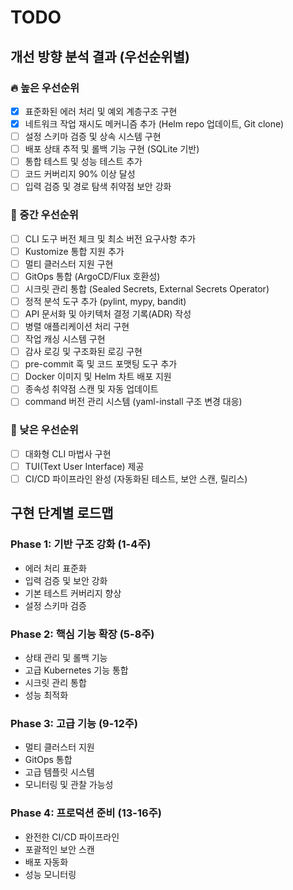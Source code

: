 # TODO

## 개선 방향 분석 결과 (우선순위별)

### 🔥 높은 우선순위
- [x] 표준화된 에러 처리 및 예외 계층구조 구현
- [x] 네트워크 작업 재시도 메커니즘 추가 (Helm repo 업데이트, Git clone)
- [ ] 설정 스키마 검증 및 상속 시스템 구현
- [ ] 배포 상태 추적 및 롤백 기능 구현 (SQLite 기반)
- [ ] 통합 테스트 및 성능 테스트 추가
- [ ] 코드 커버리지 90% 이상 달성
- [ ] 입력 검증 및 경로 탐색 취약점 보안 강화

### 🔶 중간 우선순위
- [ ] CLI 도구 버전 체크 및 최소 버전 요구사항 추가
- [ ] Kustomize 통합 지원 추가
- [ ] 멀티 클러스터 지원 구현
- [ ] GitOps 통합 (ArgoCD/Flux 호환성)
- [ ] 시크릿 관리 통합 (Sealed Secrets, External Secrets Operator)
- [ ] 정적 분석 도구 추가 (pylint, mypy, bandit)
- [ ] API 문서화 및 아키텍처 결정 기록(ADR) 작성
- [ ] 병렬 애플리케이션 처리 구현
- [ ] 작업 캐싱 시스템 구현
- [ ] 감사 로깅 및 구조화된 로깅 구현
- [ ] pre-commit 훅 및 코드 포맷팅 도구 추가
- [ ] Docker 이미지 및 Helm 차트 배포 지원
- [ ] 종속성 취약점 스캔 및 자동 업데이트
- [ ] command 버전 관리 시스템 (yaml-install 구조 변경 대응)

### 🔸 낮은 우선순위
- [ ] 대화형 CLI 마법사 구현
- [ ] TUI(Text User Interface) 제공
- [ ] CI/CD 파이프라인 완성 (자동화된 테스트, 보안 스캔, 릴리스)

## 구현 단계별 로드맵

### Phase 1: 기반 구조 강화 (1-4주)
- 에러 처리 표준화
- 입력 검증 및 보안 강화
- 기본 테스트 커버리지 향상
- 설정 스키마 검증

### Phase 2: 핵심 기능 확장 (5-8주)
- 상태 관리 및 롤백 기능
- 고급 Kubernetes 기능 통합
- 시크릿 관리 통합
- 성능 최적화

### Phase 3: 고급 기능 (9-12주)
- 멀티 클러스터 지원
- GitOps 통합
- 고급 템플릿 시스템
- 모니터링 및 관찰 가능성

### Phase 4: 프로덕션 준비 (13-16주)
- 완전한 CI/CD 파이프라인
- 포괄적인 보안 스캔
- 배포 자동화
- 성능 모니터링
